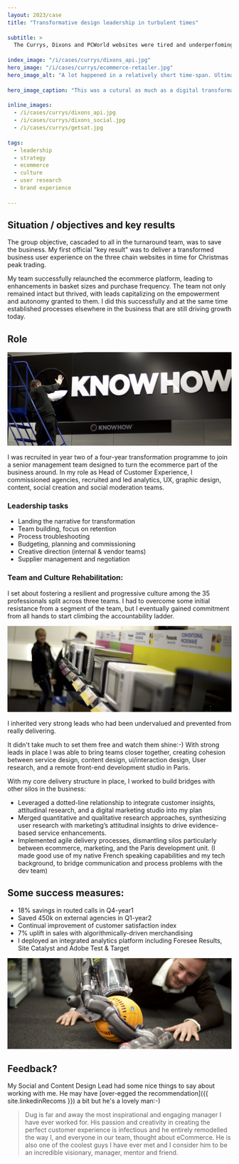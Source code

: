 ```yaml
---
layout: 2023/case
title: "Transformative design leadership in turbulent times"

subtitle: >
  The Currys, Dixons and PCWorld websites were tired and underperfoming, part of a organisational backdrop of alarming financials (£5.4bn turnover with a scant margin under 3%). The Dixons Group brand landscape was confusing, and the company had no clearly defined experience strategy, nor clearly defined proposition in place. My role was to steer a fractured customer experience team amidst this organizational downturn, aiming for a revival in cultural, operational, and customer engagement performance.

index_image: "/i/cases/currys/dixons_api.jpg"
hero_image: "/i/cases/currys/ecommerce-retailer.jpg"
hero_image_alt: "A lot happened in a relatively short time-span. Ultimately its a good-news story as the turnaround completed successfully and the business is healthy today. The illustration shows some of the many artefacts generated during this project."

hero_image_caption: "This was a cutural as much as a digital transformation. Team members were challenged to embrace the new ways of working, while seeking inspiration from the history of the core brand."

inline_images:
  - /i/cases/currys/dixons_api.jpg
  - /i/cases/currys/dixons_social.jpg
  - /i/cases/currys/getsat.jpg

tags: 
  - leadership
  - strategy
  - ecommerce
  - culture
  - user research
  - brand experience

---
```


## Situation / objectives and key results

The group objective, cascaded to all in the turnaround team, was to save the business. My first official "key result" was to deliver a transformed business user experience on the three chain websites
in time for Christmas peak trading. 

My team successfully relaunched the ecommerce platform, leading to enhancements in basket sizes and purchase frequency. The team not only remained intact but thrived, with leads capitalizing on the empowerment and autonomy granted to them. I did this successfully and at the same time established processes elsewhere in the business that are still driving growth today.

## Role

![](/i/book/dixons-c.jpg)

I was recruited in year two of a four-year transformation programme to join a senior management team designed to turn the ecommerce part of the business around. In my role as Head of Customer Experience, I commissioned agencies, recruited and led analytics, UX, graphic design, content, social creation and social moderation teams.

### Leadership tasks

 - Landing the narrative for transformation
 - Team building, focus on retention
 - Process troubleshooting
 - Budgeting, planning and commissioning
 - Creative direction (internal & vendor teams)
 - Supplier management and negotiation

### Team and Culture Rehabilitation:

I set about fostering a resilient and progressive culture among the 35 professionals split across three teams. I had to overcome some initial resistance from a segment of the team, but I eventually gained commitment from all hands to start climbing the accountability ladder.

![](/i/book/dixons-a.jpg)

I inherited very strong leads who had been undervalued and prevented from really delivering. 

It didn't take much to set them free and watch them shine:-) With strong leads in place I was able to bring teams closer together, creating cohesion between service design, content design, ui/interaction design, User research, and a remote front-end development studio in Paris.

With my core delivery structure in place, I worked to build bridges with other silos in the business:

 - Leveraged a dotted-line relationship to integrate customer insights, attitudinal research, and a digital marketing studio into my plan
 - Merged quantitative and qualitative research approaches, synthesizing user research with marketing’s attitudinal insights to drive evidence-based service enhancements.
 - Implemented agile delivery processes, dismantling silos particularly between ecommerce, marketing, and the Paris development unit. (I made good use of my native French speaking capabilities and my tech background, to bridge communication and process problems with the dev team)

## Some success measures:

 - 18% savings in routed calls in Q4-year1
 - Saved 450k on external agencies in Q1-year2
 - Continual improvement of customer satisfaction index
 - 7% uplift in sales with algorithmically-driven merchandising
 - I deployed an integrated analytics platform including Foresee Results, Site Catalyst and Adobe Test & Target

![](/i/book/dixons-b.jpg)

## Feedback?

My Social and Content Design Lead had some nice things to say about working with me. He may have [over-egged the recommendation]({{ site.linkedinRecoms }}) a bit but he's a lovely man:-)

> 
> Dug is far and away the most inspirational and engaging manager I have ever worked for.
> His passion and creativity in creating the perfect customer experience is infectious and he
> entirely remodelled the way I, and everyone in our team, thought about eCommerce. He is
> also one of the coolest guys I have ever met and I consider him to be an incredible visionary, 
> manager, mentor and friend.
> 

